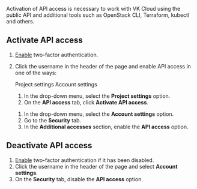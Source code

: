 Activation of API access is necessary to work with VK Cloud using the public API and additional tools such as OpenStack CLI, Terraform, kubectl and others.

## Activate API access

1. [Enable](/en/tools-for-using-services/vk-cloud-account/service-management/account-manage/manage-2fa) two-factor authentication.
1. Click the username in the header of the page and enable API access in one of the ways:

      <tabs>
      <tablist>
      <tab>Project settings</tab>
      <tab>Account settings</tab>
      </tablist>
      <tabpanel>

      1. In the drop-down menu, select the **Project settings** option.
      1. On the **API access** tab, click **Activate API access**.

      </tabpanel>
      <tabpanel>

      1. In the drop-down menu, select the **Account settings** option.
      1. Go to the **Security** tab.
      1. In the **Additional accesses** section, enable the **API access** option.

      </tabpanel>
      </tabs>

## Deactivate API access

1. [Enable](/en/tools-for-using-services/vk-cloud-account/service-management/account-manage/manage-2fa) two-factor authentication if it has been disabled.
1. Click the username in the header of the page and select **Account settings**.
1. On the **Security** tab, disable the **API access** option.

